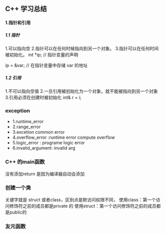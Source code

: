 ## C++ 学习总结
#### 1.指针和引用

 ##### 1.1 指针
 1.可以指向空
 2.指针可以在任何时候指向到另一个对象。
 3.指针可以在任何时间被初始化。
  int  *ip;        // 指针变量的声明
 
   ip = &var;       // 在指针变量中存储 var 的地址
 ##### 1.2 引用
 1.不可以指向空值
 2.一旦引用被初始化为一个对象，就不能被指向到另一个对象
 3.引用必须在创建时被初始化
 int&  r = i;
 ### exception
 * 1.runtime_error
 * 2.range_error
 * 3.excetion common error
 * 4.overflow_error :runtime error compute overflow
 * 5.logic_error : programe logic error
 * 6.invalid_argument: invalid arg

 ### C++ 的main函数
 没有添加return 是因为编译器自动会添加
 ### 创建一个类
 关键字就是 struct 或者class，区别点是默访问权限不同，
 使用class：第一个访问修饰符之前的成员都是private 的
 使用struct：第一个访问修饰符之前的成员都是public的
### 友元函数

 

 
